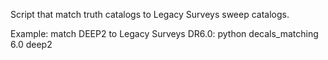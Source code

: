 Script that match truth catalogs to Legacy Surveys sweep catalogs.

Example: match DEEP2 to Legacy Surveys DR6.0:
python decals_matching 6.0 deep2
